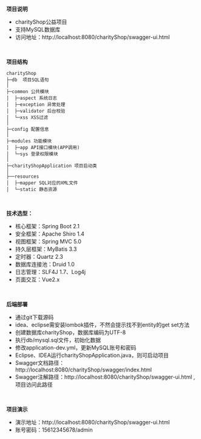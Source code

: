 **项目说明** 
- charityShop公益项目
- 支持MySQL数据库
- 访问地址：http://localhost:8080/charityShop/swagger-ui.html 

<br>
 


**项目结构** 
```
charityShop
├─db  项目SQL语句
│
├─common 公共模块
│  ├─aspect 系统日志
│  ├─exception 异常处理
│  ├─validator 后台校验
│  └─xss XSS过滤
│ 
├─config 配置信息
│ 
├─modules 功能模块
│  ├─app API接口模块(APP调用)
│  └─sys 登录权限模块
│ 
├─charityShopApplication 项目启动类
│  
├──resources 
│  ├─mapper SQL对应的XML文件
│  └─static 静态资源

```
<br> 

**技术选型：** 
- 核心框架：Spring Boot 2.1
- 安全框架：Apache Shiro 1.4
- 视图框架：Spring MVC 5.0
- 持久层框架：MyBatis 3.3
- 定时器：Quartz 2.3
- 数据库连接池：Druid 1.0
- 日志管理：SLF4J 1.7、Log4j
- 页面交互：Vue2.x 
<br> 


 **后端部署**
- 通过git下载源码
- idea、eclipse需安装lombok插件，不然会提示找不到entity的get set方法
- 创建数据库charityShop，数据库编码为UTF-8
- 执行db/mysql.sql文件，初始化数据
- 修改application-dev.yml，更新MySQL账号和密码
- Eclipse、IDEA运行charityShopApplication.java，则可启动项目
- Swagger文档路径：http://localhost:8080/charityShop/swagger/index.html
- Swagger注解路径：http://localhost:8080/charityShop/swagger-ui.html ,项目访问此路径
<br> 


 **项目演示**
- 演示地址：http://localhost:8080/charityShop/swagger-ui.html 
- 账号密码：15612345678/admin
<br> 

